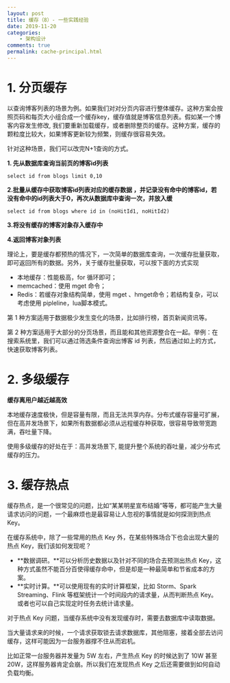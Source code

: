 ```yaml
---
layout: post
title: 缓存（8）- 一些实践经验
date: 2019-11-20
categories:
    - 架构设计
comments: true
permalink: cache-principal.html
---
```


# 1. 分页缓存

以查询博客列表的场景为例。如果我们对对分页内容进行整体缓存。这种方案会按照页码和每页大小组合成一个缓存key，缓存值就是博客信息列表。假如某一个博客内容发生修改, 我们要重新加载缓存，或者删除整页的缓存。这种方案，缓存的颗粒度比较大，如果博客更新较为频繁，则缓存很容易失效。

针对这种场景，我们可以改完N+1查询的方式。

**1. 先从数据库查询当前页的博客id列表**

```
select id from blogs limit 0,10 
```

**2.批量从缓存中获取博客id列表对应的缓存数据 ，并记录没有命中的博客id，若没有命中的id列表大于0，再次从数据库中查询一次，并放入缓**

```
select id from blogs where id in (noHitId1, noHitId2)
```

**3.将没有缓存的博客对象存入缓存中**

**4.返回博客对象列表**

理论上，要是缓存都预热的情况下，一次简单的数据库查询，一次缓存批量获取，即可返回所有的数据。另外，关于缓存批量获取，可以按下面的方式实现

- 本地缓存：性能极高，for 循环即可；
- memcached：使用 mget 命令；
- Redis：若缓存对象结构简单，使用 mget 、hmget命令；若结构复杂，可以考虑使用 pipleline，lua脚本模式。

第 1 种方案适用于数据极少发生变化的场景，比如排行榜，首页新闻资讯等。

第 2 种方案适用于大部分的分页场景，而且能和其他资源整合在一起。举例：在搜索系统里，我们可以通过筛选条件查询出博客 id 列表，然后通过如上的方式，快速获取博客列表。

# 2. **多级缓存**

**缓存离用户越近越高效**

本地缓存速度极快，但是容量有限，而且无法共享内存。分布式缓存容量可扩展，但在高并发场景下，如果所有数据都必须从远程缓存种获取，很容易导致带宽跑满，吞吐量下降。

使用多级缓存的好处在于：高并发场景下, 能提升整个系统的吞吐量，减少分布式缓存的压力。

# 3. 缓存热点

缓存热点，是一个很常见的问题，比如“某某明星宣布结婚”等等，都可能产生大量请求访问的问题，一个最麻烦也是最容易让人忽视的事情就是如何探测到热点 Key。

在缓存系统中，除了一些常用的热点 Key 外，在某些特殊场合下也会出现大量的热点 Key，我们该如何发现呢？

- **数据调研。**可以分析历史数据以及针对不同的场合去预测出热点 Key，这种方式虽然不能百分百使得缓存命中，但是却是一种最简单和节省成本的方案。
- **实时计算。**可以使用现有的实时计算框架，比如 Storm、Spark Streaming、Flink 等框架统计一个时间段内的请求量，从而判断热点 Key。或者也可以自己实现定时任务去统计请求量。

对于热点 Key 问题，当缓存系统中没有发现缓存时，需要去数据库中读取数据。

当大量请求来的时候，一个请求获取锁去请求数据库，其他阻塞，接着全部去访问缓存，这样可能因为一台服务器撑不住从而宕机。

比如正常一台服务器并发量为 5W 左右，产生热点 Key 的时候达到了 10W 甚至 20W，这样服务器肯定会崩。所以我们在发现热点 Key 之后还需要做到如何自动负载均衡。